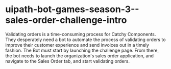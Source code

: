 # uipath-bot-games-season-3--sales-order-challenge-intro
Validating orders is a time-consuming process for Catchy Components. They desperately need a bot to automate the process of validating orders to improve their customer experience and send invoices out in a timely fashion. The Bot must start by launching the challenge page. From there, the bot needs to launch the organization's sales order application, and navigate to the Sales Order tab, and start validating orders.

